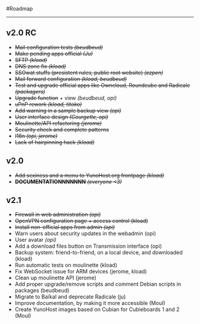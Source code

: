 #Roadmap

---

## v2.0 RC

* ~~Mail configuration tests *(beudbeud)*~~
* ~~Make pending apps official *(Ju)*~~
* ~~SFTP *(kload)*~~
* ~~DNS zone fix *(kload)*~~
* ~~SSOwat stuffs (presistent rules, public root website) *(ezpen)*~~
* ~~Mail forward configuration *(kload, beudbeud)*~~
* ~~Test and upgrade official apps like Owncloud, Roundcube and Radicale *(packagers)*~~
* ~~Upgrade function~~ + view *(beudbeud, opi)*
* ~~uPnP rework *(kload, titoko)*~~
* ~~Add warning in a sample backup view *(opi)*~~
* ~~User interface design *(Courgette, opi)*~~
* ~~Moulinette/API refactoring *(jerome)*~~
* ~~Security check and complete patterns~~
* ~~I18n *(opi, jerome)*~~
* ~~Lack of hairpinning hack *(kload)*~~


## v2.0

* ~~Add sexiness and a menu to YunoHost.org frontpage *(kload)*~~
* ~~**DOCUMENTATIONNNNNNN** *(everyone <3)*~~

## v2.1

* ~~Firewall in web administration *(opi)*~~
* ~~OpenVPN configuration page + access control (kload)~~
* ~~Install non-official apps from admin *(opi)*~~
* Warn users about security updates in the webadmin (opi)
* User avatar *(opi)*
* Add a download files button on Transmission interface (opi)
* Backup system: friend-to-friend, on a local device, and downloaded (kload)
* Run automatic tests on moulinette (kload)
* Fix WebSocket issue for ARM devices (jerome, kload)
* Clean up moulinette API (jerome)
* Add proper upgrade/remove scripts and comment Debian scripts in packages (beudbeud)
* Migrate to Baïkal and deprecate Radicale (ju)
* Improve documentation, by making it more accessible (Moul)
* Create YunoHost images based on Cubian for Cubieboards 1 and 2 (Moul)

